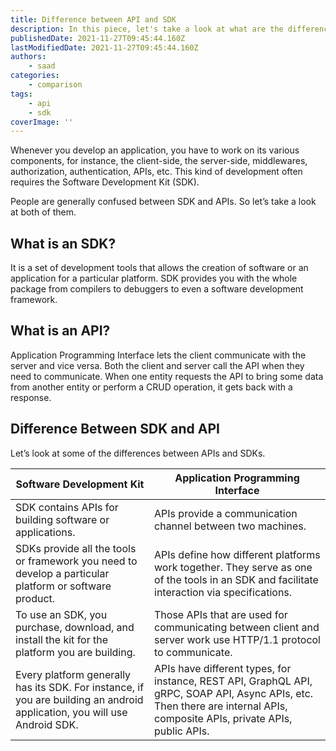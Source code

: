 ```yaml
---
title: Difference between API and SDK
description: In this piece, let's take a look at what are the differences between APIs and SDKs.
publishedDate: 2021-11-27T09:45:44.160Z
lastModifiedDate: 2021-11-27T09:45:44.160Z
authors:
    - saad
categories:
    - comparison
tags:
    - api
    - sdk
coverImage: ''
---
```


<Lead>

Whenever you develop an application, you have to work on its various components, for instance, the client-side, the server-side, middlewares, authorization, authentication, APIs, etc. This kind of development often requires the Software Development Kit (SDK).

</Lead>

People are generally confused between SDK and APIs. So let’s take a look at both of them.

## What is an SDK?

It is a set of development tools that allows the creation of software or an application for a particular platform. SDK provides you with the whole package from compilers to debuggers to even a software development framework.

## What is an API?

Application Programming Interface lets the client communicate with the server and vice versa. Both the client and server call the API when they need to communicate. When one entity requests the API to bring some data from another entity or perform a CRUD operation, it gets back with a response.

## Difference Between SDK and API

Let’s look at some of the differences between APIs and SDKs.

| Software Development Kit                                                                                                  | Application Programming Interface                                                                                                                                         |
| ------------------------------------------------------------------------------------------------------------------------- | ------------------------------------------------------------------------------------------------------------------------------------------------------------------------- |
| SDK contains APIs for building software or applications.                                                                  | APIs provide a communication channel between two machines.                                                                                                                |
| SDKs provide all the tools or framework you need to develop a particular platform or software product.                    | APIs define how different platforms work together. They serve as one of the tools in an SDK and facilitate interaction via specifications.                                |
| To use an SDK, you purchase, download, and install the kit for the platform you are building.                             | Those APIs that are used for communicating between client and server work use HTTP/1.1 protocol to communicate.                                                           |
| Every platform generally has its SDK. For instance, if you are building an android application, you will use Android SDK. | APIs have different types, for instance, REST API, GraphQL API, gRPC, SOAP API, Async APIs, etc. Then there are internal APIs, composite APIs, private APIs, public APIs. |
